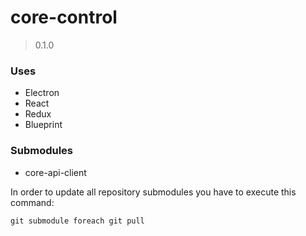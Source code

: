 # core-control
> 0.1.0

### Uses
- Electron
- React
- Redux
- Blueprint

### Submodules
- core-api-client

In order to update all repository submodules you have to execute this command:

```text
git submodule foreach git pull
```
